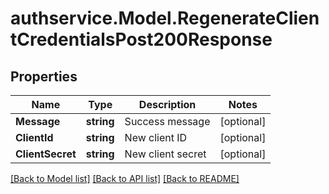 # authservice.Model.RegenerateClientCredentialsPost200Response

## Properties

Name | Type | Description | Notes
------------ | ------------- | ------------- | -------------
**Message** | **string** | Success message | [optional] 
**ClientId** | **string** | New client ID | [optional] 
**ClientSecret** | **string** | New client secret | [optional] 

[[Back to Model list]](../README.md#documentation-for-models) [[Back to API list]](../README.md#documentation-for-api-endpoints) [[Back to README]](../README.md)

